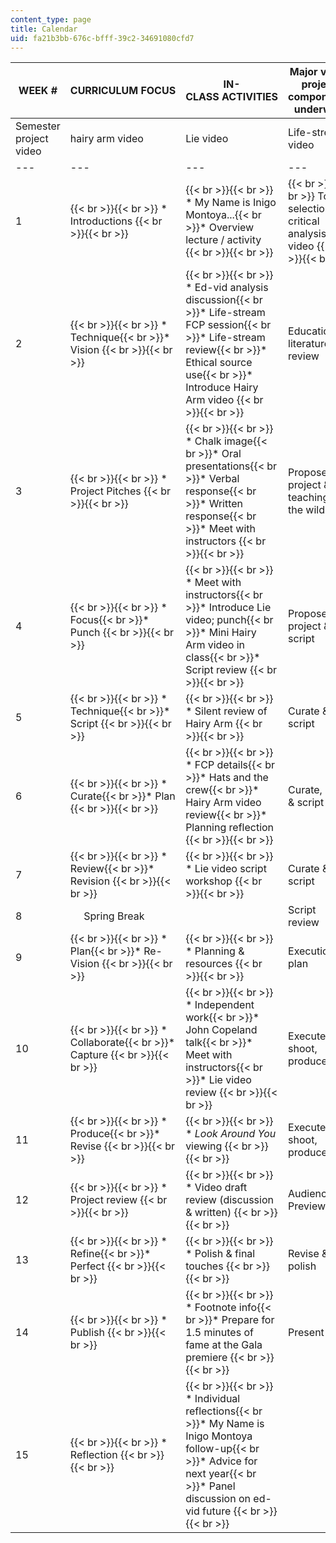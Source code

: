 ```yaml
---
content_type: page
title: Calendar
uid: fa21b3bb-676c-bfff-39c2-34691080cfd7
---
```


| WEEK # | CURRICULUM FOCUS | IN-CLASS ACTIVITIES | Major video project components underway |
| --- | --- | --- | --- |
| Semester project video | hairy arm video | Lie video | Life-stream video |
| --- | --- | --- | --- |
| 1 |  {{< br >}}{{< br >}} *   Introductions {{< br >}}{{< br >}}  |  {{< br >}}{{< br >}} *   My Name is Inigo Montoya...{{< br >}}*   Overview lecture / activity {{< br >}}{{< br >}}  |  {{< br >}}{{< br >}} Topic selection & critical analysis of video {{< br >}}{{< br >}}  | &nbsp; | Curate & script |
| 2 |  {{< br >}}{{< br >}} *   Technique{{< br >}}*   Vision {{< br >}}{{< br >}}  |  {{< br >}}{{< br >}} *   Ed-vid analysis discussion{{< br >}}*   Life-stream FCP session{{< br >}}*   Life-stream review{{< br >}}*   Ethical source use{{< br >}}*   Introduce Hairy Arm video {{< br >}}{{< br >}}  | Educational literature review | &nbsp; | Produce & present |
| 3 |  {{< br >}}{{< br >}} *   Project Pitches {{< br >}}{{< br >}}  |  {{< br >}}{{< br >}} *   Chalk image{{< br >}}*   Oral presentations{{< br >}}*   Verbal response{{< br >}}*   Written response{{< br >}}*   Meet with instructors {{< br >}}{{< br >}}  | Propose project & teaching in the wild | Conceive & script | &nbsp; |
| 4 |  {{< br >}}{{< br >}} *   Focus{{< br >}}*   Punch {{< br >}}{{< br >}}  |  {{< br >}}{{< br >}} *   Meet with instructors{{< br >}}*   Introduce Lie video; punch{{< br >}}*   Mini Hairy Arm video in class{{< br >}}*   Script review {{< br >}}{{< br >}}  | Propose project & script | Script | Conceive | &nbsp; |
| 5 |  {{< br >}}{{< br >}} *   Technique{{< br >}}*   Script {{< br >}}{{< br >}}  |  {{< br >}}{{< br >}} *   Silent review of Hairy Arm {{< br >}}{{< br >}}  | Curate & script | Shoot, produce, & revise | Script | &nbsp; |
| 6 |  {{< br >}}{{< br >}} *   Curate{{< br >}}*   Plan {{< br >}}{{< br >}}  |  {{< br >}}{{< br >}} *   FCP details{{< br >}}*   Hats and the crew{{< br >}}*   Hairy Arm video review{{< br >}}*   Planning reflection {{< br >}}{{< br >}}  | Curate, plan, & script | Present | Script | &nbsp; |
| 7 |  {{< br >}}{{< br >}} *   Review{{< br >}}*   Revision {{< br >}}{{< br >}}  |  {{< br >}}{{< br >}} *   Lie video script workshop {{< br >}}{{< br >}}  | Curate & script | &nbsp; | Shoot & produce | &nbsp; |
| 8 |      Spring Break | &nbsp; | Script review | &nbsp; |
| 9 |  {{< br >}}{{< br >}} *   Plan{{< br >}}*   Re-Vision {{< br >}}{{< br >}}  |  {{< br >}}{{< br >}} *   Planning & resources {{< br >}}{{< br >}}  | Execution plan | &nbsp; | Revise & perfect | &nbsp; |
| 10 |  {{< br >}}{{< br >}} *   Collaborate{{< br >}}*   Capture {{< br >}}{{< br >}}  |  {{< br >}}{{< br >}} *   Independent work{{< br >}}*   John Copeland talk{{< br >}}*   Meet with instructors{{< br >}}*   Lie video review {{< br >}}{{< br >}}  | Execute, shoot, produce | &nbsp; | Present | &nbsp; |
| 11 |  {{< br >}}{{< br >}} *   Produce{{< br >}}*   Revise {{< br >}}{{< br >}}  |  {{< br >}}{{< br >}} *   _Look Around You_ viewing {{< br >}}{{< br >}}  | Execute, shoot, produce | &nbsp; |
| 12 |  {{< br >}}{{< br >}} *   Project review {{< br >}}{{< br >}}  |  {{< br >}}{{< br >}} *   Video draft review (discussion & written) {{< br >}}{{< br >}}  | Audience Preview | &nbsp; |
| 13 |  {{< br >}}{{< br >}} *   Refine{{< br >}}*   Perfect {{< br >}}{{< br >}}  |  {{< br >}}{{< br >}} *   Polish & final touches {{< br >}}{{< br >}}  | Revise & polish | &nbsp; |
| 14 |  {{< br >}}{{< br >}} *   Publish {{< br >}}{{< br >}}  |  {{< br >}}{{< br >}} *   Footnote info{{< br >}}*   Prepare for 1.5 minutes of fame at the Gala premiere {{< br >}}{{< br >}}  | Present | &nbsp; |
| 15 |  {{< br >}}{{< br >}} *   Reflection {{< br >}}{{< br >}}  |  {{< br >}}{{< br >}} *   Individual reflections{{< br >}}*   My Name is Inigo Montoya follow-up{{< br >}}*   Advice for next year{{< br >}}*   Panel discussion on ed-vid future {{< br >}}{{< br >}}  | &nbsp; |